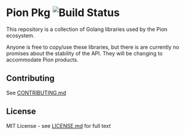 # Pion Pkg ![Build Status](https://travis-ci.org/pions/pkg.svg?branch=master)
This repository is a collection of Golang libraries used by the Pion ecosystem.

Anyone is free to copy/use these libraries, but there is are currently no promises about the stability of the API.
They will be changing to accommodate Pion products.

## Contributing
See [CONTRIBUTING.md](CONTRIBUTING.md)

## License
MIT License - see [LICENSE.md](LICENSE.md) for full text
